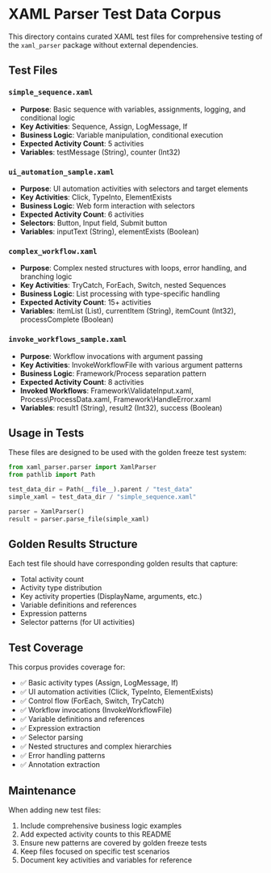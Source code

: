 # XAML Parser Test Data Corpus

This directory contains curated XAML test files for comprehensive testing of the `xaml_parser` package without external dependencies.

## Test Files

### `simple_sequence.xaml`
- **Purpose**: Basic sequence with variables, assignments, logging, and conditional logic
- **Key Activities**: Sequence, Assign, LogMessage, If
- **Business Logic**: Variable manipulation, conditional execution
- **Expected Activity Count**: 5 activities
- **Variables**: testMessage (String), counter (Int32)

### `ui_automation_sample.xaml`
- **Purpose**: UI automation activities with selectors and target elements
- **Key Activities**: Click, TypeInto, ElementExists
- **Business Logic**: Web form interaction with selectors
- **Expected Activity Count**: 6 activities
- **Selectors**: Button, Input field, Submit button
- **Variables**: inputText (String), elementExists (Boolean)

### `complex_workflow.xaml`
- **Purpose**: Complex nested structures with loops, error handling, and branching logic
- **Key Activities**: TryCatch, ForEach, Switch, nested Sequences
- **Business Logic**: List processing with type-specific handling
- **Expected Activity Count**: 15+ activities
- **Variables**: itemList (List), currentItem (String), itemCount (Int32), processComplete (Boolean)

### `invoke_workflows_sample.xaml`
- **Purpose**: Workflow invocations with argument passing
- **Key Activities**: InvokeWorkflowFile with various argument patterns
- **Business Logic**: Framework/Process separation pattern
- **Expected Activity Count**: 8 activities
- **Invoked Workflows**: Framework\ValidateInput.xaml, Process\ProcessData.xaml, Framework\HandleError.xaml
- **Variables**: result1 (String), result2 (Int32), success (Boolean)

## Usage in Tests

These files are designed to be used with the golden freeze test system:

```python
from xaml_parser.parser import XamlParser
from pathlib import Path

test_data_dir = Path(__file__).parent / "test_data"
simple_xaml = test_data_dir / "simple_sequence.xaml"

parser = XamlParser()
result = parser.parse_file(simple_xaml)
```

## Golden Results Structure

Each test file should have corresponding golden results that capture:
- Total activity count
- Activity type distribution 
- Key activity properties (DisplayName, arguments, etc.)
- Variable definitions and references
- Expression patterns
- Selector patterns (for UI activities)

## Test Coverage

This corpus provides coverage for:
- ✅ Basic activity types (Assign, LogMessage, If)
- ✅ UI automation activities (Click, TypeInto, ElementExists) 
- ✅ Control flow (ForEach, Switch, TryCatch)
- ✅ Workflow invocations (InvokeWorkflowFile)
- ✅ Variable definitions and references
- ✅ Expression extraction
- ✅ Selector parsing
- ✅ Nested structures and complex hierarchies
- ✅ Error handling patterns
- ✅ Annotation extraction

## Maintenance

When adding new test files:
1. Include comprehensive business logic examples
2. Add expected activity counts to this README
3. Ensure new patterns are covered by golden freeze tests
4. Keep files focused on specific test scenarios
5. Document key activities and variables for reference